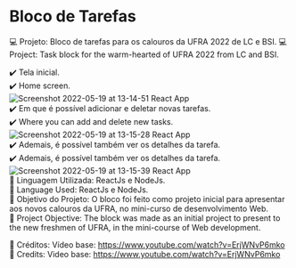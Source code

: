 # Bloco de Tarefas
:computer: Projeto: Bloco de tarefas para os calouros da UFRA 2022 de LC e BSI.
:computer: Project: Task block for the warm-hearted of UFRA 2022 from LC and BSI.


:heavy_check_mark: Tela inicial.<br>
:heavy_check_mark: Home screen.
<br>
![Screenshot 2022-05-19 at 13-14-51 React App](https://user-images.githubusercontent.com/50150158/169348812-b3d024e1-c874-4f67-a9e4-2a40a52b4a6f.png)
<br>
:heavy_check_mark: Em que é possível adicionar e deletar novas tarefas.<br>
:heavy_check_mark: Where you can add and delete new tasks.
<br>
![Screenshot 2022-05-19 at 13-15-28 React App](https://user-images.githubusercontent.com/50150158/169348886-454fd12b-811b-4b44-a7cf-e67e90ff5f52.png)
<br>
:heavy_check_mark: Ademais, é possível também ver os detalhes da tarefa. <br>
:heavy_check_mark: Ademais, é possível também ver os detalhes da tarefa. 
<br>
![Screenshot 2022-05-19 at 13-15-39 React App](https://user-images.githubusercontent.com/50150158/169348980-c0980463-52b3-4cf2-9df1-e313a65779c7.png)
<br>
:paperclip: Linguagem Utilizada: ReactJs e NodeJs. <br>
:paperclip: Language Used: ReactJs e NodeJs. <br>
:dart: Objetivo do Projeto: O bloco foi feito como projeto inicial para apresentar aos novos calouros da UFRA, no mini-curso de desenvolvimento Web. <br>
:dart: Project Objective: The block was made as an initial project to present to the new freshmen of UFRA, in the mini-course of Web development. <br>

:pushpin: Créditos: Vídeo base: https://www.youtube.com/watch?v=ErjWNvP6mko
:pushpin: Credits: Video base: https://www.youtube.com/watch?v=ErjWNvP6mko
